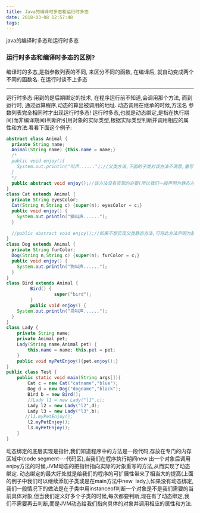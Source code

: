 ```yaml
---
title: Java的编译时多态和运行时多态
date: 2018-03-08 12:57:48
tags:
---
```

java的编译时多态和运行时多态

### 运行时多态和编译时多态的区别?
> 
编译时的多态,是指参数列表的不同, 来区分不同的函数, 在编译后, 就自动变成两个不同的函数名. 在运行时谈不上多态

---
> 
运行时多态:用到的是后期绑定的技术, 在程序运行前不知道,会调用那个方法, 而到运行时, 通过运算程序,动态的算出被调用的地址. 动态调用在继承的时候,方法名 参数列表完全相同时才出现运行时多态!
运行时多态,也就是动态绑定,是指在执行期间(而非编译期间)判断所引用对象的实际类型,根据实际类型判断并调用相应的属性和方法.看看下面这个例子:

``` Java
abstract class Animal {
  private String name;
  Animal(String name) {this.name = name;}
  /*
  public void enjoy(){
    System.out.println("叫声......");//父类方法,下面的子类对该方法不满意,重写.
  }
  */
  public abstract void enjoy();//该方法没有实现的必要(所以我们一般声明为静态方法),但有定义的必要.
}
class Cat extends Animal {
  private String eyesColor;
  Cat(String n,String c) {super(n); eyesColor = c;}
  public void enjoy() {
    System.out.println("猫叫声......");
  }
  
  //public abstract void enjoy();//如果不想实现父类静态方法,可将此方法声明为静态的,该类也同时为abstract
}
class Dog extends Animal {
  private String furColor;
  Dog(String n,String c) {super(n); furColor = c;}
  public void enjoy() {
    System.out.println("狗叫声......");
  }
}
class Bird extends Animal {
         Bird() {
                  super("bird");
         }
         public void enjoy() {
    System.out.println("鸟叫声......");
  }
}
class Lady {
    private String name;
    private Animal pet;
    Lady(String name,Animal pet) {
        this.name = name; this.pet = pet;
    }
    public void myPetEnjoy(){pet.enjoy();}
}
public class Test {
    public static void main(String args[]){
        Cat c = new Cat("catname","blue");
        Dog d = new Dog("dogname","black");
        Bird b = new Bird();
        //Lady l1 = new Lady("l1",c);
        Lady l2 = new Lady("l2",d);
        Lady l3 = new Lady("l3",b);
       //l1.myPetEnjoy();
        l2.myPetEnjoy();
        l3.myPetEnjoy();
    }
}
```
动态绑定的底层实现是指针,我们知道程序中的方法是一段代码,存放在专门的内存区域中(code segment---代码区),当我们在程序执行期间new 出一个对象后调用enjoy方法的时候,JVM动态的把指针指向实际的对象重写的方法,从而实现了动态绑定.
动态绑定的最大好处就是给我们的程序的可扩展性带来了相当大的提高(上面的例子中我们可以继续添加子类或是在main方法中new  lady,),如果没有动态绑定,我们一般情况下的做法是在子类中用instanceof判断一个对象是不是我们需要的当前具体对象,但当我们定义好多个子类的时候,每次都要判断,现在有了动态绑定,我们不需要再去判断,而是JVM动态给我们指向具体的对象并调用相应的属性和方法.
